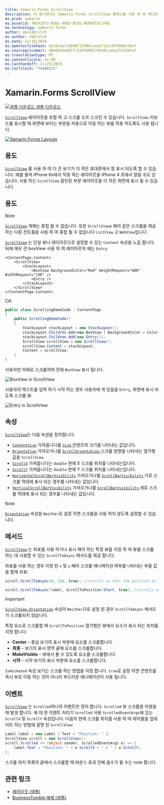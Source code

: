 ```yaml
---
title: Xamarin.Forms ScrollView
description: 이 문서에서는 Xamarin.Forms ScrollView 클래스를 사용 하 여 하나의 화면에 맞지는 및 키보드의 공간을 확보 하는 콘텐츠를 포함 하는 레이아웃을 제공 하는 방법에 설명 합니다.
ms.prod: xamarin
ms.assetid: 7B542872-B3D1-49B3-B15E-0E98F53C1F6E
ms.technology: xamarin-forms
author: davidbritch
ms.author: dabritch
ms.date: 12/18/2019
ms.openlocfilehash: bb10cda7c9899f176861ceee712cc876984c56ef
ms.sourcegitcommit: d0e6436edbf7c52d760027d5e0ccaba2531d9fef
ms.translationtype: MT
ms.contentlocale: ko-KR
ms.lasthandoff: 12/25/2019
ms.locfileid: "75488272"
---
```

# <a name="xamarinforms-scrollview"></a>Xamarin.Forms ScrollView

[![샘플 다운로드](~/media/shared/download.png) 샘플 다운로드](https://docs.microsoft.com/samples/xamarin/xamarin-forms-samples/userinterface-layout)

[`ScrollView`](xref:Xamarin.Forms.ScrollView) 레이아웃을 포함 하 고 스크롤 오프 스크린 수 있습니다. `ScrollView` 키보드를 표시할 때 화면에 보이는 부분을 자동으로 이동 하는 뷰를 허용 하도록도 사용 됩니다.

[![](scroll-view-images/layouts-sml.png "Xamarin.Forms Layouts")](scroll-view-images/layouts.png#lightbox "Xamarin.Forms Layouts")

## <a name="purpose"></a>용도

[`ScrollView`](xref:Xamarin.Forms.ScrollView) 를 사용 하 여 더 큰 보기가 더 작은 휴대폰에서 잘 표시 되도록 할 수 있습니다. 예를 들어 iPhone 6s에서 작동 하는 레이아웃을 iPhone 4 초에서 잘릴 수도 있습니다. 사용 하는 `ScrollView` 잘린된 부분 레이아웃을 더 작은 화면에 표시 될 수 있습니다.

## <a name="usage"></a>용도

> [!NOTE]
> [`ScrollView`](xref:Xamarin.Forms.ScrollView) 개체는 중첩 될 수 없습니다. 또한 `ScrollView`s 해야 같은 스크롤을 제공 하는 다른 컨트롤을 사용 하 여 중첩 될 수 없습니다 `ListView` 고 `WebView`입니다.

[`ScrollView`](xref:Xamarin.Forms.ScrollView) 는 단일 뷰나 레이아웃으로 설정할 수 있는 `Content` 속성을 노출 합니다. 뒤에 매우 큰 boxView 사용 하 여 레이아웃의 예는 `Entry`:

```xaml
<ContentPage.Content>
    <ScrollView>
        <StackLayout>
            <BoxView BackgroundColor="Red" HeightRequest="600" WidthRequest="150" />
            <Entry />
        </StackLayout>
    </ScrollView>
</ContentPage.Content>
```

C#:

```csharp
public class ScrollingDemoCode : ContentPage
{
    public ScrollingDemoCode()
    {
        StackLayout stackLayout = new StackLayout();
        stackLayout.Children.Add(new BoxView { BackgroundColor = Color.Red, HeightRequest = 600, WidthRequest = 150 });
        stackLayout.Children.Add(new Entry());
        ScrollView scrollView = new ScrollView();
        scrollView.Content = stackLayout;
        Content = scrollView;
    }
}
```

사용자만 아래로 스크롤하여 전에 `BoxView` 표시 됩니다.

![](scroll-view-images/scroll-start.png "BoxView in ScrollView")

사용자의 텍스트를 입력 하기 시작 하는 경우 사용자에 게 있음을 `Entry`, 화면에 표시 되도록 스크롤 뷰:

![](scroll-view-images/scroll-end.png "Entry in ScrollView")

## <a name="properties"></a>속성

[`ScrollView`](xref:Xamarin.Forms.ScrollView)는 다음 속성을 정의합니다.

- [`ContentSize`](xref:Xamarin.Forms.ScrollView.ContentSizeProperty) 가져옵니다를 [ `Size` ](xref:Xamarin.Forms.Size) 콘텐츠의 크기를 나타내는 값입니다.
- [`Orientation`](xref:Xamarin.Forms.ScrollView.OrientationProperty) 가져오거나를 [ `ScrollOrientation` ](xref:Xamarin.Forms.ScrollOrientation) 스크롤 방향을 나타내는 열거형 값을 `ScrollView`.
- [`ScrollX`](xref:Xamarin.Forms.ScrollView.ScrollXProperty) 가져옵니다는 `double` 현재 X 스크롤 위치를 나타내는입니다.
- [`ScrollY`](xref:Xamarin.Forms.ScrollView.ScrollYProperty) 가져옵니다는 `double` 현재 Y 스크롤 위치를 나타내는입니다.
- [`HorizontalScrollBarVisibility`](xref:Xamarin.Forms.ScrollView.HorizontalScrollBarVisibilityProperty) 가져오거나를 [ `ScrollBarVisibility` ](xref:Xamarin.Forms.ScrollBarVisibility) 가로 스크롤 막대에 표시 되는 경우를 나타내는 값입니다.
- [`VerticalScrollBarVisibility`](xref:Xamarin.Forms.ScrollView.VerticalScrollBarVisibilityProperty) 가져오거나를 [ `ScrollBarVisibility` ](xref:Xamarin.Forms.ScrollBarVisibility) 세로 스크롤 막대에 표시 되는 경우를 나타내는 값입니다.

> [!NOTE]
> [`Orientation`](xref:Xamarin.Forms.ScrollView.OrientationProperty) 속성을 `Neither`로 설정 하면 스크롤을 사용 하지 않도록 설정할 수 있습니다.

## <a name="methods"></a>메서드

[`ScrollView`](xref:Xamarin.Forms.ScrollView) 는 좌표를 사용 하거나 표시 해야 하는 특정 뷰를 지정 하 여 뷰를 스크롤 하는 데 사용할 수 있는 `ScrollToAsync` 메서드를 제공 합니다.

좌표를 사용 하는 경우 지정 된 `x` 및 `y` 해야 스크롤 애니메이션 여부를 나타내는 부울 값을 함께 좌표:

```csharp
scroll.ScrollToAsync(0, 150, true); //scrolls so that the position at 150px from the top is visible

scroll.ScrollToAsync(label, ScrollToPosition.Start, true); //scrolls so that the label is at the start of the list
```

> [!IMPORTANT]
> [`ScrollView.Orientation`](xref:Xamarin.Forms.ScrollView.OrientationProperty) 속성이 `Neither`으로 설정 된 경우 `ScrollToAsync` 메서드가 스크롤되지 않습니다.

특정 요소로 스크롤할 때 `ScrollToPosition` 열거형은 뷰에서 요소가 표시 되는 위치를 지정 합니다.

- **Center** &ndash; 중심 보기의 표시 부분에 요소를 스크롤합니다.
- **최종** &ndash; 보기의 표시 영역 끝에 요소를 스크롤합니다.
- **MakeVisible** &ndash; 뷰에서 볼 수 있도록 요소를 스크롤합니다.
- **시작** &ndash; 시작 보기의 표시 부분에 요소를 스크롤합니다.

`IsAnimated` 속성 보기는 스크롤 하는 방법을 지정 합니다. `true`로 설정 하면 콘텐츠를 즉시 뷰로 이동 하는 것이 아니라 부드러운 애니메이션이 사용 됩니다.

## <a name="events"></a>이벤트

[`ScrollView`](xref:Xamarin.Forms.ScrollView) 는 `Scrolled`하나의 이벤트만 정의 합니다. `Scrolled` 뷰 스크롤을 마쳤을 때 발생 합니다. 에 대 한 이벤트 처리기 `Scrolled` 사용 `ScrolledEventArgs`에 있는 `ScrollX` 및 `ScrollY` 속성입니다. 다음의 현재 스크롤 위치를 사용 하 여 레이블을 업데이트 하는 방법에 설명 된 `ScrollView`:

```csharp
Label label = new Label { Text = "Position: " };
ScrollView scroll = new ScrollView();
scroll.Scrolled += (object sender, ScrolledEventArgs e) => {
    label.Text = "Position: " + e.ScrollX + " x " + e.ScrollY;
};
```

스크롤 위치 목록의 끝에서 스크롤할 때 바운스 효과 인해 음수가 될 수는 note 합니다.

## <a name="related-links"></a>관련 링크

- [레이아웃 (샘플)](https://docs.microsoft.com/samples/xamarin/xamarin-forms-samples/userinterface-layout)
- [BusinessTumble 예제 (샘플)](https://docs.microsoft.com/samples/xamarin/xamarin-forms-samples/userinterface-businesstumble)
